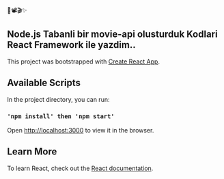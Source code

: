 🎥📽🎬✨
## Node.js Tabanli bir movie-api olusturduk Kodlari React Framework ile yazdim..
This project was bootstrapped with [Create React App](https://github.com/facebook/create-react-app).

## Available Scripts

In the project directory, you can run:

### `'npm install' then 'npm start'`
Open [http://localhost:3000](http://localhost:3000) to view it in the browser.

## Learn More

To learn React, check out the [React documentation](https://reactjs.org/).
